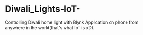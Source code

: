 # Diwali_Lights-IoT-
Controlling Diwali home light with Blynk Application on phone from anywhere in the world(that's what IoT is xD). 
